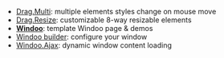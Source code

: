   * [Drag.Multi](http://windoo.110mb.com/examples/example.php): multiple elements styles change on mouse move
  * [Drag.Resize](http://windoo.110mb.com/examples/resize.php): customizable 8-way resizable elements
  * **[Windoo](http://windoo.110mb.com/template/windoo.html)**: template Windoo page & demos
  * [Windoo builder](http://windoo.110mb.com/examples/windoo-builder.php): configure your window
  * [Windoo.Ajax](http://windoo.110mb.com/examples/windoo-ajax.php): dynamic window content loading